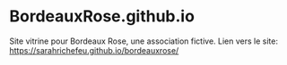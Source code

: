 # BordeauxRose.github.io

Site vitrine pour Bordeaux Rose, une association fictive.
Lien vers le site: https://sarahrichefeu.github.io/bordeauxrose/
